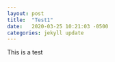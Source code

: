 ```yaml
---
layout: post
title:  "Test1"
date:   2020-03-25 10:21:03 -0500
categories: jekyll update
---
```

This is a test